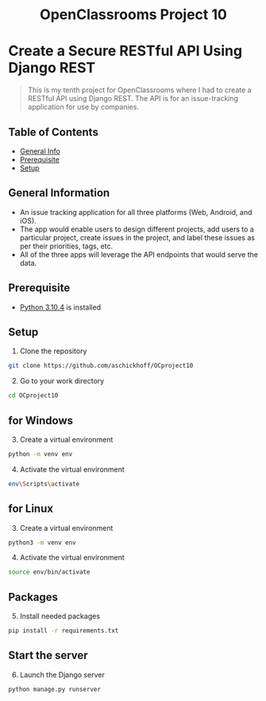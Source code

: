 <h1 align="center">OpenClassrooms Project 10</h1>

# Create a Secure RESTful API Using Django REST
> This is my tenth project for OpenClassrooms where I had to create a RESTful API using Django REST. The API is for an issue-tracking application for use by companies.


## Table of Contents
* [General Info](#general-information)
* [Prerequisite](#prerequisite)
* [Setup](#setup)


## General Information
- An issue tracking application for all three platforms (Web, Android, and iOS).
- The app would enable users to design different projects, add users to a particular project, create issues in the project, and label these issues as per their priorities, tags, etc.
- All of the three apps will leverage the API endpoints that would serve the data.


## Prerequisite
- [Python 3.10.4](https://www.python.org/ "Python") is installed

## Setup
1. Clone the repository

```Bash
git clone https://github.com/aschickhoff/OCproject10
```

2. Go to your work directory
```Bash
cd OCproject10
```

## for Windows
3. Create a virtual environment
```Bash
python -m venv env
```

4. Activate the virtual environment
```Bash
env\Scripts\activate
```

## for Linux
3. Create a virtual environment
```Bash
python3 -m venv env
```

4. Activate the virtual environment
```Bash
source env/bin/activate 
```

## Packages
5. Install needed packages

```Bash
pip install -r requirements.txt
```

## Start the server

6. Launch the Django server
```Bash
python manage.py runserver
```
